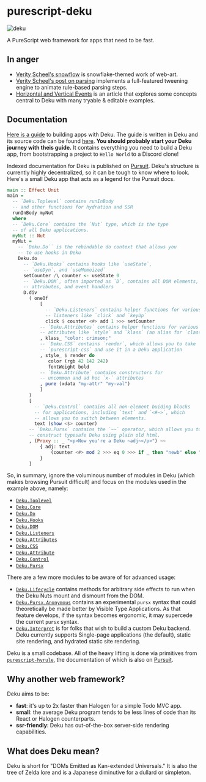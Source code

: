 # purescript-deku

![deku](./deku.gif)

A PureScript web framework for apps that need to be fast.

## In anger

- [Verity Scheel's snowflow](https://snowflow.surge.sh/) is snowflake-themed work of web-art.
- [Verity Scheel's post on parsing](https://cofree.coffee/~verity/parser.html) implements a full-featured tweening engine to animate rule-based parsing steps.
- [Horizontal and Vertical Events](https://dev.to/mikesol/horizontal-and-vertical-events-1pm1) is an article that explores some concepts central to Deku with many tryable & editable examples.

## Documentation

[Here is a guide](https://purescript-deku.netlify.app/) to building apps with Deku. The guide is written in Deku and its source code can be found [here](https://github.com/mikesol/deku-documentation). **You should probably start your Deku journey with theis guide.** It contains everything you need to build a Deku app, from bootstrapping a project to `Hello World` to a Discord clone!

Indexed documentation for Deku is published on [Pursuit](https://pursuit.purescript.org/packages/purescript-deku). Deku's structure is currently highly decentralized, so it can be tough to know where to look. Here's a small Deku app that acts as a legend for the Pursuit docs.

```purescript
main :: Effect Unit
main =
  -- `Deku.Toplevel` contains runInBody
  -- and other functions for hydration and SSR
  runInBody myNut
  where
  -- `Deku.Core` contains the `Nut` type, which is the type
  -- of all Deku applications.
  myNut :: Nut
  myNut = 
    -- `Deku.Do`` is the rebindable do context that allows you
    -- to use hooks in Deku
    Deku.do
      -- `Deku.Hooks` contains hooks like `useState`,
      -- `useDyn`, and `useMemoized`
      setCounter /\ counter <- useState 0
      -- `Deku.DOM`, often imported as `D`, contains all DOM elements,
      -- attributes, and event handlers
      D.div
        ( oneOf
            [
              -- `Deku.Listeners` contains helper functions for various common
              -- listeners like `click` and `keyUp`
              click $ counter <#> add 1 >>> setCounter
            -- `Deku.Attributes` contains helper functions for various common
            -- attributes like `style` and `klass` (an alias for `class`)
            , klass_ "color: crimson;"
            -- `Deku.CSS` contains `render`, which allows you to take `CSS` from
            -- `purescript-css` and use it in a Deku application
            , style_ $ render do
               color (rgb 42 142 242)
               fontWeight bold
            -- `Deku.Attribute` contains constructors for
            -- uncommon and ad hoc `x-` attributes
            , pure (xdata "my-attr" "my-val")
            ]
        )
        [
          -- `Deku.Control` contains all non-element buiding blocks
          -- for applications, including `text` and `<#~>`, which
          -- allows you to switch between elements.
          text (show <$> counter)
        -- `Deku.Pursx` contains the `~~` operator, which allows you to
        -- construct typesafe Deku using plain old html.
        , (Proxy :: _ "<p>Now you're a Deku ~adj~</p>") ~~
            { adj: text
                (counter <#> mod 2 >>> eq 0 >>> if _ then "newb" else "master")
            }
        ]
```

So, in summary, ignore the voluminous number of modules in Deku (which makes browsing Pursuit difficult) and focus on the modules used in the example above, namely:

- [`Deku.Toplevel`](https://pursuit.purescript.org/packages/purescript-deku/docs/Deku.Toplevel)
- [`Deku.Core`](https://pursuit.purescript.org/packages/purescript-deku/docs/Deku.Core)
- [`Deku.Do`](https://pursuit.purescript.org/packages/purescript-deku/docs/Deku.Do)
- [`Deku.Hooks`](https://pursuit.purescript.org/packages/purescript-deku/docs/Deku.Hooks)
- [`Deku.DOM`](https://pursuit.purescript.org/packages/purescript-deku/docs/Deku.DOM)
- [`Deku.Listeners`](https://pursuit.purescript.org/packages/purescript-deku/docs/Deku.Listeners)
- [`Deku.Attributes`](https://pursuit.purescript.org/packages/purescript-deku/docs/Deku.Attributes)
- [`Deku.CSS`](https://pursuit.purescript.org/packages/purescript-deku/docs/Deku.CSS)
- [`Deku.Attribute`](https://pursuit.purescript.org/packages/purescript-deku/docs/Deku.Attribute)
- [`Deku.Control`](https://pursuit.purescript.org/packages/purescript-deku/docs/Deku.Control)
- [`Deku.Pursx`](https://pursuit.purescript.org/packages/purescript-deku/docs/Deku.Pursx)


There are a few more modules to be aware of for advanced usage:

- [`Deku.Lifecycle`](https://pursuit.purescript.org/packages/purescript-deku/docs/Deku.Lifecycle) contains methods for arbitrary side effects to run when the Deku Nuts mount and dismount from the DOM.
- [`Deku.Pursx.Anonymous`](https://pursuit.purescript.org/packages/purescript-deku/docs/Deku.Pursx.Anonymous) contains an experimental `pursx` syntax that could theoretically be made better by Visible Type Applications. As that feature develops, if the syntax becomes ergonomic, it may supercede the current `pursx` syntax.
- [`Deku.Interpret`](https://pursuit.purescript.org/packages/purescript-deku/docs/Deku.Interpret) is for folks that wish to build a custom Deku backend. Deku currently supports Single-page applications (the default), static site rendering, and hydrated static site rendering.

Deku is a small codebase. All of the heavy lifting is done via primitives from [`purescript-hyrule`](https://github.com/mikesol/purescript-hyrule), the documentation of which is also on [Pursuit](https://pursuit.purescript.org/packages/purescript-hyrule).

## Why another web framework?

Deku aims to be:

- **fast**: it's up to 2x faster than Halogen for a simple Todo MVC app.
- **small**: the average Deku program tends to be less lines of code than its React or Halogen counterparts.
- **ssr-friendly**: Deku has out-of-the-box server-side rendering capabilities. 

## What does Deku mean?

Deku is short for "DOMs Emitted as Kan-extended Universals." It is also the tree of Zelda lore and is a Japanese diminutive for a dullard or simpleton.
